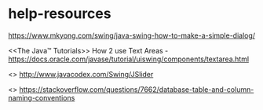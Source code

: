 # help-resources
https://www.mkyong.com/swing/java-swing-how-to-make-a-simple-dialog/

<<The Java™ Tutorials>>
  How 2 use Text Areas - https://docs.oracle.com/javase/tutorial/uiswing/components/textarea.html
  
<<Java Examples>>
 http://www.javacodex.com/Swing/JSlider

<<Database Table Convention>>
  https://stackoverflow.com/questions/7662/database-table-and-column-naming-conventions

